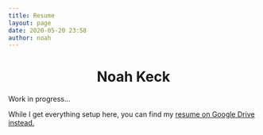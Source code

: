 ```yaml
---
title: Resume
layout: page
date: 2020-05-20 23:58
author: noah
---
```


<h1 align="center">Noah Keck</h1>

Work in progress...

While I get everything setup here, you can find my [resume on Google Drive instead.](https://docs.google.com/document/d/1Sctk5gSvcWXSFhPbSubdYI9SVh7NwtfSv_Q2jw1lLF0/edit?usp=sharing)
